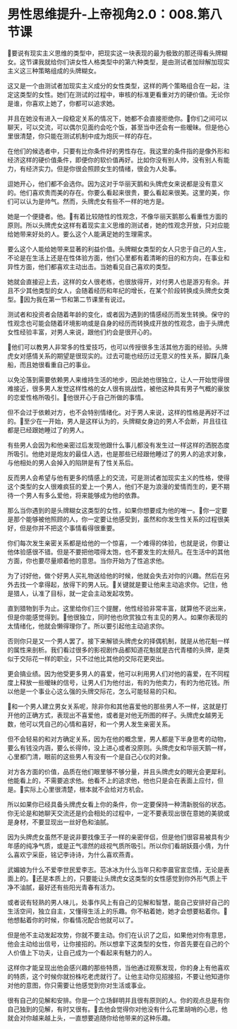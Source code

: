 # 男性思维提升-上帝视角2.0：008.第八节课

🎼要说有现实主义思维的类型中，把现实这一块表现的最为极致的那还得看头牌糊女。这节课我就给你们讲女性人格类型中的第六种类型，是由测试者加辩解加现实主义这三种策略组成的头牌糊女。

这又是一个由测试者加现实主义成分的女性类型，这样的两个策略组合在一起，注定这类型的女性。她们在测试的过程中，审核的标准更看重对方的硬价值。无论你是谁，你喜欢上她了，你都可以追求她。

并且在她没有进入一段稳定关系的情况下，她都不会直接拒绝你。🎼你们之间可以聊天，可以交流，可以偶尔见面约会吃个饭，甚至当中还会有一些暧昧。但是他心里很清楚，你只能在测试机制中成为炮灰一样的存在。

在他们的候选者中，只要有比你条件好的男性存在。我这里的条件指的是像外形和经济这样的硬价值条件，即便你的软价值再好。比如你没有别人帅，没有别人有能力，有经济实力。但是你很会照顾女生的情绪，很会为人处事。

逗她开心，他们都不会选你。因为这对于华丽天鹅和头牌虎女来说都是没有意义的。他们喜欢贵而美的存在。你要么看起来很贵，要么看起来很美。这里的美，你们可以认为是帅气。然而，头牌虎女有些不一样的地方是。

她是一个便捷者。他。🎼有着比较随性的性观念，不像华丽天鹅那么看重性方面的原则。所以头牌虎女这样有着现实主义思维的测试者，她的性观念开放，只对应能给她带来好处的人。要么这个人能满足她的生理需求。

要么这个人能给她带来显著的利益价值。头牌糊女类型的女人只忠于自己的人生，不论是在生活上还是在性体验方面，他们心里都有着清晰的目的和方向，在事业和异性方面，他们都喜欢主动出击。当她看见自己喜欢的类型。

她就会直接迎上去，这样的女人很老练，也很放得开，对付男人也是游刃有余。并且不少其他类型的女人，会随着经历和年纪的增长，在某个阶段转换成头牌虎女类型。🎼因为我在第一节和第二节课里有说过。

测试者和投资者会随着年龄的变化，或者因为遇到的情感经历而发生转换。保守的性观念也可能会随着环境影响或是自身的经历而转换成开放的性观念，由于头牌虎女性经验丰富，对男人来说，跟他们约会是很开心的。

🎼他们可以教男人非常多的性爱技巧，也可以传授很多生活其他方面的经验。头牌虎女对感情关系的期望是很现实的。过去可能也经历过无意义的性关系，脚踩几条船，而且她很看重自己的事业。

以免沦落到需要依赖男人来维持生活的地步，因此她也很独立，让人一开始觉得很难接近，很多男人发觉这样性格的女人很有挑战性，被他这种具有男子气概的豪放的恋爱性格所吸引。🎼他很开心于自己所做的事情。

但不会过于依赖对方，也不会特别情绪化。对于男人来说，这样的性格是再好不过的。🎼至少在一开始，男人是这样认为的，头牌糊女身边的男人不会断，并且往往都是已经跟她睡过了的男人。

有些男人会因为和他亲密过后发现他跟什么事儿都没有发生过一样这样的洒脱态度所吸引。他绝对是炮友的最佳人选，也是那些已经跟他睡过了的男人的追求对象，与他相处的男人会掉入的陷阱是有了性关系后。

反而男人会希望与他有更多的情感上的交流，可是测试者加现实主义的性格，使得这个类型的女人很难疯狂的爱上一个男人，他们不是为浪漫的爱情而生的，更不期待一个男人有多么爱他，将来能够成为他的依靠。

那么当你遇到的是头牌糊女这类型的女性，如果你想要成为他的唯一。🎼你一定要是那个能够被他照顾的人，你一定要让他感受到，虽然和你发生性关系的过程很美好，但是你并不把这个事情看得很重要。

你们每次发生亲密关系都是给他的一个惊喜，一个难得的体验，也就是说，你要让他体验感很不错。但是不要把他喂得太饱，也不要发生的太频凡。在生活中的其他方面，你也要尽量顺着他的意思。当你开始为了性追求他。

为了讨好他，做个好男人买礼物送给他的时候，他就会失去对你的兴趣。然后在另外去找一个拿得起，放得下的男人玩。🎼关键就是要让他来主动追求你。记住，他是猎人，认准了目标，就一定会主动发起攻势。

直到猎物到手为止。这里给你们三个提醒，他性经验非常丰富，就算他不说出来，但是你能感觉得到。🎼他很独立，同时他也欣赏独立有主见的男人。如果你表现的太情绪化，他就会懒得理你了。所以要引起他主动追求你。

否则你只是又一个男人罢了。接下来解锁头牌虎女的择偶机制，就是从他花魁一样的属性来剖析。我们看过很多的影视剧作品都知道花魁就是古代青楼的头牌，是类似于交际花一样的职业，只不过他比其他的交际花更突出。

更会搞业绩。因为他受更多男人的喜爱，他可以利用男人们对他的喜爱，在不同程度上释放一些暧昧的信号，让男人们为他付出，有的为他卖力，有的为他花钱。所以他是一个事业心这么强的头牌交际花，怎么可能轻易的只和。

🎼和一个男人建立男女关系呢，除非你和其他喜爱他的那些男人不一样，这就是打开他的正确方式，表现出不喜爱他，或者是对他无所图的样子。头牌虎女越男无数，他可以凭自己的心情和喜好，和一个男人发生亲密关系。

但不会轻易的和对方确定关系，因为在他的概念里，男人都是下半身思考的动物，要么有钱没内涵，要么长得帅，没上进心或者没原则。头牌虎女和华丽天鹅一样，心里都门清，眼前的这些男人有没有一个是自己心仪的对象。

对方各方面的价值，品质在他们眼里够不够分量，并且头牌虎女的眼光会更犀利。他能看上的，不需要追求他。他看不上的追求他，他也只是会在表面上应付，但是。🎼实际上心里很清楚，根本就不会给对方机会。

所以如果你已经具备头牌虎女看上你的条件，你一定要保持一种清新脱俗的状态。你无论是和她聊天交流还是约会相处的过程中，一定不要表现出很在意她的美貌或是身材，不要显现出一丝好色和油腻。

因为头牌虎女虽然不是说非要找像王子一样的亲密伴侣，但是他们很容易被具有少年感的纯净气质，或是正气凛然的歧视气质所吸引。所以你们看胡妖聂小倩，为什么喜欢宁采臣，铭记李诗诗，为什么喜欢燕青。

武媚娘为什么不爱李世民爱李志。范冰冰为什么当年只和李晨官宣恋情，无论是表面上的。🎼还是本质上的，只要能让头牌虎女这类型的女性感觉到你外形气质上干净不油腻，最好还有些阳光青春有活力。

或者说有轻熟的男人味儿，处事作风上有自己的见解和智慧，能自己安排好自己的生活空间，独立自主，又懂得生活上的乐趣。你不粘着她，她才会想要粘着你。🎼他想黏着你的时候，你看情况配合他就可以了。

但是他不主动发起攻势，你就不要主动。你们在认识了之后，如果他对你有意思，他会主动给出信号，让你接招的。所以想拿下这类型的女性，你首先要在自己的个人价值上下功夫，让自己成为一个看起来有魅力的人。

这样你才能呈现出他会感兴趣的那些特质，当他通过观察发现，你的身上有他喜欢的特质，这个时候你就扮株吃老虎就行了。让他主动你见招接招，不要让他知道你对他的意图，你只需要让他感觉到你对生活或事业。

很有自己的见解和安排。你是一个立场鲜明并且很有原则的人。你的观点总是有你自己独到的见解，有时又很有。🎼去他会觉得你对他没有什么花里胡哨的心思，他就会对你越来越上头，一直想要追随你给他带来的这种乐趣。

